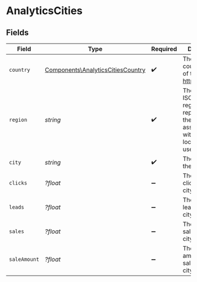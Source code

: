 # AnalyticsCities


## Fields

| Field                                                                                                 | Type                                                                                                  | Required                                                                                              | Description                                                                                           |
| ----------------------------------------------------------------------------------------------------- | ----------------------------------------------------------------------------------------------------- | ----------------------------------------------------------------------------------------------------- | ----------------------------------------------------------------------------------------------------- |
| `country`                                                                                             | [Components\AnalyticsCitiesCountry](../../Models/Components/AnalyticsCitiesCountry.md)                | :heavy_check_mark:                                                                                    | The 2-letter country code of the city: https://d.to/geo                                               |
| `region`                                                                                              | *string*                                                                                              | :heavy_check_mark:                                                                                    | The 2-letter ISO 3166-2 region code representing the region associated with the location of the user. |
| `city`                                                                                                | *string*                                                                                              | :heavy_check_mark:                                                                                    | The name of the city                                                                                  |
| `clicks`                                                                                              | *?float*                                                                                              | :heavy_minus_sign:                                                                                    | The number of clicks from this city                                                                   |
| `leads`                                                                                               | *?float*                                                                                              | :heavy_minus_sign:                                                                                    | The number of leads from this city                                                                    |
| `sales`                                                                                               | *?float*                                                                                              | :heavy_minus_sign:                                                                                    | The number of sales from this city                                                                    |
| `saleAmount`                                                                                          | *?float*                                                                                              | :heavy_minus_sign:                                                                                    | The total amount of sales from this city, in cents                                                    |
